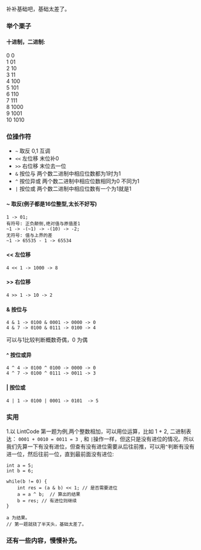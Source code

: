 补补基础吧，基础太差了。
### 举个栗子
#### 十进制，二进制: 
0 0    
1 01    
2 10    
3 11    
4 100    
5 101    
6 110     
7 111    
8 1000    
9 1001    
10 1010    

### 位操作符
- ```~``` 取反 0,1 互调
- ```<<``` 左位移 末位补0
- ```>>``` 右位移 末位去一位
- ```&``` 按位与 两个数二进制中相应位数都为1时为1
- ```^``` 按位异或 两个数二进制中相应位数相同为0 不同为1
- ```|``` 按位或 两个数二进制中相应位数有一个为1就是1

#### ~ 取反(例子都是16位整型,太长不好写)
``` 
1 -> 01;
有符号: 正负颠倒,绝对值与原值差1
~1 -> -(~1) -> -(10) -> -2;
无符号: 值与上界的差
~1 -> 65535 - 1 -> 65534
```
#### << 左位移
```
4 << 1 -> 1000 -> 8
```
#### >> 右位移
```
4 >> 1 -> 10 -> 2
```
#### & 按位与
```
4 & 1 -> 0100 & 0001 -> 0000 -> 0
4 & 7 -> 0100 & 0111 -> 0100 -> 4
```
可以与1比较判断概数奇偶，0 为偶
#### ^ 按位或异
```
4 ^ 4 -> 0100 ^ 0100 -> 0000 -> 0
4 ^ 7 -> 0100 ^ 0111 -> 0011 -> 3
```
#### | 按位或
```
4 | 1 -> 0100 | 0001 -> 0101  -> 5
```

### 实用
1.以 LintCode 第一题为例,两个整数相加，可以用位运算，比如 1 + 2, 二进制表达： ```0001 + 0010 = 0011 = 3 ```, 和 ```|```操作一样，但这只是没有进位的情况。所以我们先算一下有没有进位，但查有没有进位需要从后往前推，可以用```^```判断有没有进一位，然后往前一位，直到最前面没有进位: 
```
int a = 5;
int b = 6;

while(b != 0) {
	int res = (a & b) << 1; // 是否需要进位
	a = a ^ b;  // 算出的结果
	b = res; // 有进位则继续
}
	
a 为结果。
// 第一题就挠了半天头，基础太差了。
```

### 还有一些内容，慢慢补充。
